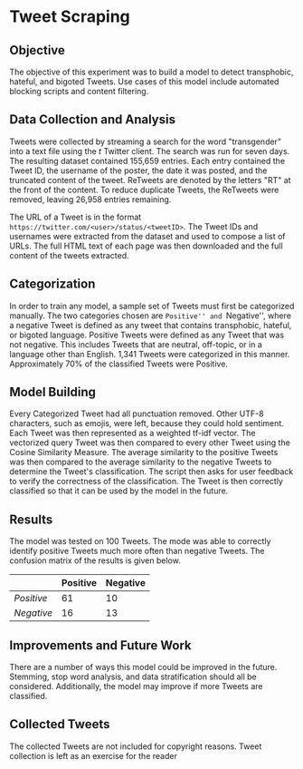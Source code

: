 # Tweet Scraping 

## Objective

The objective of this experiment was to build a model to detect transphobic,
hateful, and bigoted Tweets. Use cases of this model include automated blocking
scripts and content filtering.

## Data Collection and Analysis

Tweets were collected by streaming a search for the word "transgender" into a
text file using the *t* Twitter client. The search was run for seven days.
The resulting dataset contained 155,659 entries. Each entry contained the Tweet
ID, the username of the poster, the date it was posted, and the truncated
content of the tweet. ReTweets are denoted by the letters "RT" at the front of
the content. To reduce duplicate Tweets, the ReTweets were removed, leaving
26,958 entries remaining. 

The URL of a Tweet is in the format
`https://twitter.com/<user>/status/<tweetID>`. The Tweet IDs and usernames
were extracted from the dataset and used to compose a list of URLs. The full
HTML text of each page was then downloaded and the full content of the tweets
extracted.

## Categorization

In order to train any model, a sample set of Tweets must first be categorized
manually. The two categories chosen are ``Positive'' and ``Negative'', where a
negative Tweet is defined as any tweet that contains transphobic, hateful, or
bigoted language. Positive Tweets were defined as any Tweet that was not
negative. This includes Tweets that are neutral, off-topic, or in a language
other than English. 1,341 Tweets were categorized in this manner. Approximately 
70% of the classified Tweets were Positive.

## Model Building

Every Categorized Tweet had all punctuation removed. Other UTF-8 characters,
such as emojis, were left, because they could hold sentiment. Each Tweet was
then represented as a weighted tf-idf vector. The vectorized query Tweet was
then compared to every other Tweet using the Cosine Similarity Measure. The
average similarity to the positive Tweets was then compared to the average
similarity to the negative Tweets to determine the Tweet's classification. The
script then asks for user feedback to verify the correctness of the
classification. The Tweet is then correctly classified so that it can be used by
the model in the future.

## Results

The model was tested on 100 Tweets. The mode was able to correctly identify
positive Tweets much more often than negative Tweets. The confusion matrix of
the results is given below.

  |            | Positive | Negative |
  |----------- | -------- | -------- |
  | *Positive* | 61       | 10       |
  | *Negative* | 16       | 13       | 

## Improvements and Future Work

There are a number of ways this model could be improved in the future. Stemming,
stop word analysis, and data stratification should all be considered.
Additionally, the model may improve if more Tweets are classified.

## Collected Tweets

The collected Tweets are not included for copyright reasons. Tweet collection
is left as an exercise for the reader 

